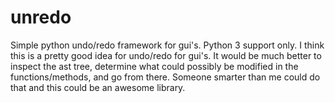 # unredo
Simple python undo/redo framework for gui's.  Python 3 support only.
I think this is a pretty good idea for undo/redo for gui's.  It would be much better to inspect the ast tree, determine what could possibly be modified in the functions/methods, and go from there.  Someone smarter than me could do that and this could be an awesome library.
